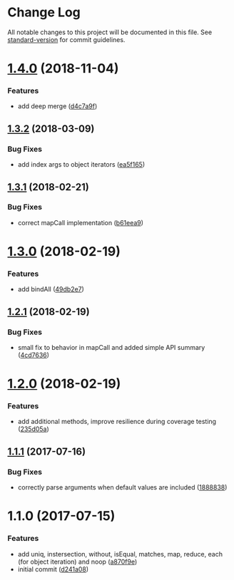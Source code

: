 # Change Log

All notable changes to this project will be documented in this file. See [standard-version](https://github.com/conventional-changelog/standard-version) for commit guidelines.

<a name="1.4.0"></a>
# [1.4.0](https://github.com/deftly/fauxdash/compare/v1.3.2...v1.4.0) (2018-11-04)


### Features

* add deep merge ([d4c7a9f](https://github.com/deftly/fauxdash/commit/d4c7a9f))



<a name="1.3.2"></a>
## [1.3.2](https://github.com/deftly/fauxdash/compare/v1.3.1...v1.3.2) (2018-03-09)


### Bug Fixes

* add index args to object iterators ([ea5f165](https://github.com/deftly/fauxdash/commit/ea5f165))



<a name="1.3.1"></a>
## [1.3.1](https://github.com/deftly/fauxdash/compare/v1.3.0...v1.3.1) (2018-02-21)


### Bug Fixes

* correct mapCall implementation ([b61eea9](https://github.com/deftly/fauxdash/commit/b61eea9))



<a name="1.3.0"></a>
# [1.3.0](https://github.com/deftly/fauxdash/compare/v1.2.1...v1.3.0) (2018-02-19)


### Features

* add bindAll ([49db2e7](https://github.com/deftly/fauxdash/commit/49db2e7))



<a name="1.2.1"></a>
## [1.2.1](https://github.com/deftly/fauxdash/compare/v1.2.0...v1.2.1) (2018-02-19)


### Bug Fixes

* small fix to behavior in mapCall and added simple API summary ([4cd7636](https://github.com/deftly/fauxdash/commit/4cd7636))



<a name="1.2.0"></a>
# [1.2.0](https://github.com/deftly/fauxdash/compare/v1.1.1...v1.2.0) (2018-02-19)


### Features

* add additional methods, improve resilience during coverage testing ([235d05a](https://github.com/deftly/fauxdash/commit/235d05a))



<a name="1.1.1"></a>
## [1.1.1](https://github.com/deftly/fauxdash/compare/v1.1.0...v1.1.1) (2017-07-16)


### Bug Fixes

* correctly parse arguments when default values are included ([1888838](https://github.com/deftly/fauxdash/commit/1888838))



<a name="1.1.0"></a>
# 1.1.0 (2017-07-15)


### Features

* add uniq, instersection, without, isEqual, matches, map, reduce, each (for object iteration) and noop ([a870f9e](https://github.com/deftly/fauxdash/commit/a870f9e))
* initial commit ([d241a08](https://github.com/deftly/fauxdash/commit/d241a08))
